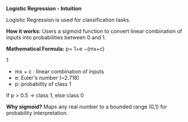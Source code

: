 **Logistic Regression - Intuition**

Logistic Regression is used for classification tasks.

**How it works:**
Users a sigmoid function to convert linear combination of inputs into probabilities between 0 and 1.

**Mathematical Formula:**
 p= 
1+e 
−(mx+c)
 
1
​
- mx + c : linear combination of inputs
- e: Euler's number (~2.718)
- p: probability of class 1

If p > 0.5 -> class 1, else class 0

**Why sigmoid?**
Maps any real number to a bounded range (0,1) for probability interpretation.

